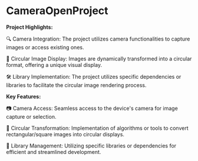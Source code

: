 # CameraOpenProject

**Project Highlights:**

🔍 Camera Integration: The project utilizes camera functionalities to capture images or access existing ones.

🔄 Circular Image Display: Images are dynamically transformed into a circular format, offering a unique visual display.

🛠️ Library Implementation: The project utilizes specific dependencies or libraries to facilitate the circular image rendering process.

**Key Features:**

📷 Camera Access: Seamless access to the device's camera for image capture or selection.

🔄 Circular Transformation: Implementation of algorithms or tools to convert rectangular/square images into circular displays.

🔧 Library Management: Utilizing specific libraries or dependencies for efficient and streamlined development.
